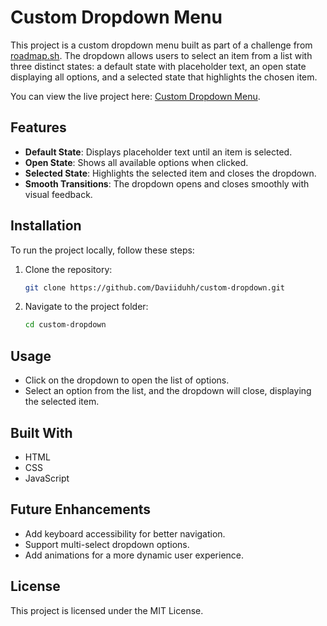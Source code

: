 # Custom Dropdown Menu

This project is a custom dropdown menu built as part of a challenge from [roadmap.sh](https://roadmap.sh/projects/custom-dropdown). The dropdown allows users to select an item from a list with three distinct states: a default state with placeholder text, an open state displaying all options, and a selected state that highlights the chosen item.

You can view the live project here: [Custom Dropdown Menu](https://custom-dropdown-daviiduhh.netlify.app/).

## Features

- **Default State**: Displays placeholder text until an item is selected.
- **Open State**: Shows all available options when clicked.
- **Selected State**: Highlights the selected item and closes the dropdown.
- **Smooth Transitions**: The dropdown opens and closes smoothly with visual feedback.

## Installation

To run the project locally, follow these steps:

1. Clone the repository:

   ```bash
   git clone https://github.com/Daviiduhh/custom-dropdown.git
   ```

2. Navigate to the project folder:

   ```bash
   cd custom-dropdown
   ```

## Usage

- Click on the dropdown to open the list of options.
- Select an option from the list, and the dropdown will close, displaying the selected item.

## Built With

- HTML
- CSS
- JavaScript

## Future Enhancements

- Add keyboard accessibility for better navigation.
- Support multi-select dropdown options.
- Add animations for a more dynamic user experience.

## License

This project is licensed under the MIT License.
